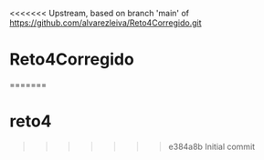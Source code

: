 <<<<<<< Upstream, based on branch 'main' of https://github.com/alvarezleiva/Reto4Corregido.git
# Reto4Corregido
=======
# reto4
>>>>>>> e384a8b Initial commit
